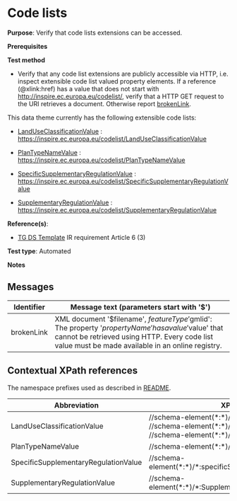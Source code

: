 # Code lists

**Purpose**: Verify that code lists extensions can be accessed.

**Prerequisites**

**Test method**

* Verify that any code list extensions are publicly accessible via HTTP, i.e. inspect extensible code list valued property elements. If a reference (@xlink:href) has a value that does not start with http://inspire.ec.europa.eu/codelist/, verify that a HTTP GET request to the URI retrieves a document. Otherwise report [brokenLink](#brokenLink).

This data theme currently has the following extensible code lists:

* [LandUseClassificationValue](#LandUseClassificationValue) : https://inspire.ec.europa.eu/codelist/LandUseClassificationValue

* [PlanTypeNameValue](#PlanTypeNameValue) : https://inspire.ec.europa.eu/codelist/PlanTypeNameValue

* [SpecificSupplementaryRegulationValue](#SpecificSupplementaryRegulationValue) :  https://inspire.ec.europa.eu/codelist/SpecificSupplementaryRegulationValue

* [SupplementaryRegulationValue](#SupplementaryRegulationValue) : https://inspire.ec.europa.eu/codelist/SupplementaryRegulationValue

**Reference(s)**: 

* [TG DS Template](./README.md#ref_TG_DS_tmpl) IR requirement Article 6 (3)

**Test type**: Automated

**Notes**

## Messages

Identifier  |  Message text (parameters start with '$')
---------------------------------------------------------- | -------------------------------------------------------------------------
brokenLink <a name="brokenLink"/>  |  XML document '$filename', $featureType '$gmlid': The property '$propertyName' has a value '$value' that cannot be retrieved using HTTP. Every code list value must be made available in an online registry. 

## Contextual XPath references

The namespace prefixes used as described in [README](./README.md#namespaces).

Abbreviation                                               |  XPath expression      |Multiplicity   |Voidable
---------------------------------------------------------- | -----------------------|---------------|---------------------------------
LandUseClassificationValue <a name ="LandUseClassificationValue"></a>	| //schema-element(\*:\*)/\lunom:orderedList/@xlink:href <br> //schema-element(\*:\*)/\lunom:specificValue/@xlink:href <br> //schema-element(\*:\*)/\:specificLandUse/@xlink:href | 1..\* <br> 1 <br> 1..\* | No <br> No <br> Yes
PlanTypeNameValue <a name ="PlanTypeNameValue"></a>	| //schema-element(\*:\*)/\*:planTypeName/@xlink:href | 1 | No  
SpecificSupplementaryRegulationValue <a name ="SpecificSupplementaryRegulationValue"></a>	| //schema-element(\*:\*)/\*:specificSupplementaryRegulation/@xlink:href | 1..\* | Yes
SupplementaryRegulationValue <a name ="SupplementaryRegulationValue"></a>	| //schema-element(\*:\*)/\*:SupplementaryRegulationValue/@xlink:href | 1..\* | No
